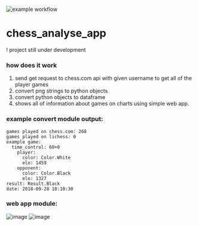 ![example workflow](https://github.com/github/docs/actions/workflows/python-app.yml/badge.svg)
# chess_analyse_app
! project still under development

### how does it work
1. send get request to chess.com api with given username to get all of the player games
2. convert png strings to python objects
3. convert python objects to dataframe
4. shows all of information about games on charts using simple web app.

### example convert module output:
```
games played on chess.com: 268
games played on lichess: 0
example game:
  time_control: 60+0
    player:   
      color: Color.White
      elo: 1459
    opponent:
      color: Color.Black
      elo: 1327
result: Result.Black
date: 2018-09-28 18:10:30
```


### web app module:
![image](https://user-images.githubusercontent.com/77834536/183727330-bcbe7061-d95b-438b-a95f-ec1f9ce3d6b4.png)
![image](https://user-images.githubusercontent.com/77834536/183727357-6fc63b62-4ad5-4e60-acce-79d39fd13bee.png)

